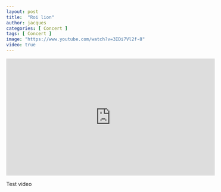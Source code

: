 ```yaml
---
layout: post
title:  "Roi lion"
author: jacques
categories: [ Concert ]
tags: [ Concert ]
image: "https://www.youtube.com/watch?v=3IDi7Vl2f-8"
video: true
---
```


<iframe width="560" height="315" src="https://www.youtube.com/embed/3IDi7Vl2f-8" frameborder="0" allow="accelerometer; autoplay; encrypted-media; gyroscope; picture-in-picture" allowfullscreen></iframe>


Test video
